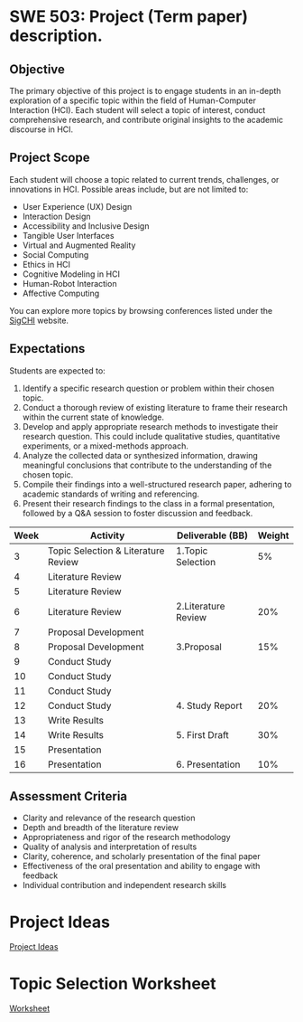 # SWE 503: Project (Term paper) description.

## Objective
The primary objective of this project is to engage students in an in-depth exploration of a specific topic within the field of Human-Computer Interaction (HCI). Each student will select a topic of interest, conduct comprehensive research, and contribute original insights to the academic discourse in HCI.

## Project Scope
Each student will choose a topic related to current trends, challenges, or innovations in HCI. Possible areas include, but are not limited to:

- User Experience (UX) Design
- Interaction Design
- Accessibility and Inclusive Design
- Tangible User Interfaces
- Virtual and Augmented Reality
- Social Computing
- Ethics in HCI
- Cognitive Modeling in HCI
- Human-Robot Interaction
- Affective Computing

You can explore more topics by browsing conferences listed under the [SigCHI](https://sigchi.org/) website. 

## Expectations
Students are expected to:

1. Identify a specific research question or problem within their chosen topic.
2. Conduct a thorough review of existing literature to frame their research within the current state of knowledge.
3. Develop and apply appropriate research methods to investigate their research question. This could include qualitative studies, quantitative experiments, or a mixed-methods approach.
4. Analyze the collected data or synthesized information, drawing meaningful conclusions that contribute to the understanding of the chosen topic.
5. Compile their findings into a well-structured research paper, adhering to academic standards of writing and referencing.
6. Present their research findings to the class in a formal presentation, followed by a Q&A session to foster discussion and feedback.


| Week | Activity                                     | Deliverable (BB)                        | Weight |
|------|----------------------------------------------|-----------------------------------------|--------
| 3    | Topic Selection & Literature Review          | 1.Topic Selection                       | 5%
| 4    | Literature Review                            |                                         |
| 5    | Literature Review                            |                                         | 
| 6    | Literature Review                            | 2.Literature Review                     | 20%
| 7    | Proposal Development                         |                                         |
| 8    | Proposal Development                         | 3.Proposal                              | 15%
| 9    | Conduct Study                                |                                         |
| 10   | Conduct Study                                |                                         |
| 11   | Conduct Study                                |                                         |
| 12   | Conduct Study                                | 4. Study Report                         | 20%
| 13   | Write Results                                |                                         |
| 14   | Write Results                                | 5. First Draft                          | 30%
| 15   | Presentation                                 |                                         |
| 16   | Presentation                                 | 6. Presentation                         | 10%

## Assessment Criteria
- Clarity and relevance of the research question
- Depth and breadth of the literature review
- Appropriateness and rigor of the research methodology
- Quality of analysis and interpretation of results
- Clarity, coherence, and scholarly presentation of the final paper
- Effectiveness of the oral presentation and ability to engage with feedback
- Individual contribution and independent research skills

# Project Ideas
[Project Ideas](./project_ideas.md)

# Topic Selection Worksheet
[Worksheet](./worksheet.md)
